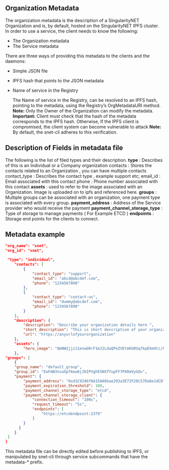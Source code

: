 ## Organization Metadata

The organization metadata is the description of a SingularityNET Organization and is, by default, hosted on the SingularityNET IPFS cluster. In order to use a service, the client needs to know the following:
- The Organization metadata
- The Service metadata

There are three ways of providing this metadata to the clients and the daemons:
- Simple JSON file
- IPFS hash that points to the JSON metadata
- Name of service in the Registry 

    The Name of service in the Registry, can be resolved to an IPFS hash, pointing to the metadata, using the Registry’s OrgMetadataURI method. 
    **Note:** Only the Owner of the Organization can modify the metadata.
**Important:** Client must check that the hash of the metadata corresponds to the IPFS hash. Otherwise, If the IPFS client is compromised, the client system can become vulnerable to attack
**Note:** By default, the snet-cli adheres to this verification.

## Description of Fields in metadata file
The following is the list of filed types and their description.
**type** : Describes of this is an Individual or a Company organization contacts : Stores the contacts related to an Organization , you can have multiple contacts contact_type : Describes the contact type , example support etc; email_id : Email associated with this contact phone : Phone number associated with this contact
**assets** : used to refer to the image associated with an Organization. Image is uploaded on to ipfs and referenced here.
**groups** : Multiple groups can be associated with an organization, one payment type is associated with every group.
**payment_address** : Address of the Service provider who would receive the payment
**payment_channel_storage_type** : Type of storage to manage payments ( For Example ETCD )
**endpoints** : Storage end points for the clients to connect.

## Metadata example

```json
"org_name": "snet",
"org_id": "snet", 

 "type": "individual",
    "contacts": [
        {
            "contact_type": "support",
            "email_id": "abcd@abcdef.com",
            "phone": "1234567890"
        },
        {
            "contact_type": "contact-us",
            "email_id": "dummy@abcdef.com",
            "phone": "1234567890"
        }
    ],
    "description": {
        "description": "Describe your organization details here ",
        "short_description": "This is short description of your organization",
        "url": "https://anyurlofyourorganization"
    },
    "assets": {
        "hero_image": "QmNW2jjz11enwbRrF1mJ2LdaQPeZVEtmKU8Uq7kpEkmXCc/hero_orgImage.png"
    },
"groups": [
    {
    "group_name": "default_group",
    "group_id": "EoFmN3nvaXpf6ew8jJbIPVghE5NXfYupFF7PkRmVyGQ=",
    "payment": {
        "payment_address": "0xd1C9246f6A15A86bae293a3E72F28C57Da6e1dCD",
        "payment_expiration_threshold": 100,
        "payment_channel_storage_type": "etcd",
        "payment_channel_storage_client": {
            "connection_timeout": "100s",
            "request_timeout": "5s",
            "endpoints": [
                "https://etcdendpoint:2379"
            ]
        }
      }
    }
 ] 
}

```

This metadata file can be directly edited before publishing to IPFS, or manipulated by snet-cli through service subcommands that have the metadata-* prefix.
